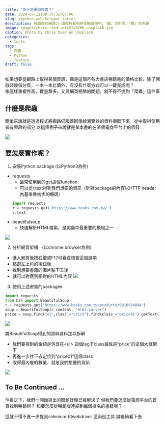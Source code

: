 ```yaml
---
title: "為什麼要學爬蟲？"
date: 2024-07-12T09:30:32+07:00
slug: /python-web-Scraper-intro/
description: 解鎖你的網路力-讓你輕鬆徜徉在網路海中，「截」你所需，「取」你所要
image: images/chris-ried-ieic5Tq8YMk-unsplash.jpg
caption: Photo by Chris Ried on Unsplash
categories:
  - tools
tags:
  - 爬蟲
  - Python
  - feature
draft: false
---
```


如果想要從網路上取得某個資訊，像是這個月各大書店暢銷書的價格比較，除了開啟好幾個分頁，一本一本比價外，有沒有什麼方式可以一鍵完成呢？  
像這樣重複性高，數量眾多，又與網頁相關的問題，就不得不提到「爬蟲」這件事

## 什麼是爬蟲
簡單來說就是透過程式將網路伺服器回傳給瀏覽器的資料擷取下來，從中取得使用者有興趣的部分
以這個例子來說就是某本書的在某個電商平台上的價錢

![](/images/books_search.gif)


## 要怎麼實作呢？

1. 安裝Python package (以Python3為例)
- requests
  - 最常使用到的get這個function
  - 可以從r.text得到我們想要的資訊（針對package的內容以HTTP header為基準做初步的解碼）
  ```Python
  import requests
  r = requests.get('https://www.books.com.tw/')
  r.text
  ```
- beautifulsoup
  - 快速解析HTML檔案，是爬蟲中最重要的模組之一

![](/images/packages_install.gif)

2. 分析網頁架構 （以chrome browser為例）
  - 進入網頁後按右鍵或F12可看在檢查這個選項
  - 點選左上角的按鈕後
  - 找到想要書籍的圖片點下去後
  - 就可以對應到相對的HTML內容
  ![](/images/html_inspect.gif)
3. 使用上述安裝的packages

  ```Python
  import requests
  from bs4 import BeautifulSoup
  r = requests.get('https://www.books.com.tw/products/0010984894')
  soup = BeautifulSoup(r.content, "html.parser")
  price = soup.find("ul",class_="price").find(class_="price01").getText()
  ```

  ![](/images/bs4_map.png)
  
  將BeautifulSoup得到的資料資料加以拆解
  - 我們要得到的金額是包含在\<ul\> 這個tag下class屬性是“price”的這個大框架下
  - 再進一步往下去定位到“price01”這個class
  - 取得最內層的數值，就是我們想要的資訊 

![](/images/bs4_demo.gif)

## To Be Continued ...
乍看之下，我們一開始提出的問題好像已經解決了
但我們要怎麼從電商平台的首頁找到暢銷榜？
和要怎麼從暢銷版連結到每個排名的書籍呢？

這就不得不進一步提到selenium 和webdriver 這兩個工具
請繼續看下去 
